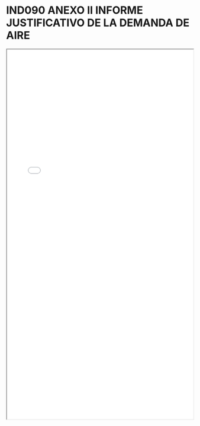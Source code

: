 # IND090 ANEXO II INFORME JUSTIFICATIVO DE LA DEMANDA DE AIRE

<iframe src="../IND090 ANEXO II INFORME JUSTIFICATIVO DE LA DEMANDA DE AIRE.pdf" width="100%" height="1000px"></iframe>
